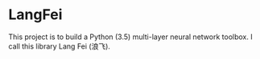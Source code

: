 # LangFei
This project is to build a Python (3.5) multi-layer neural network toolbox. I call this library Lang Fei (浪飞).
